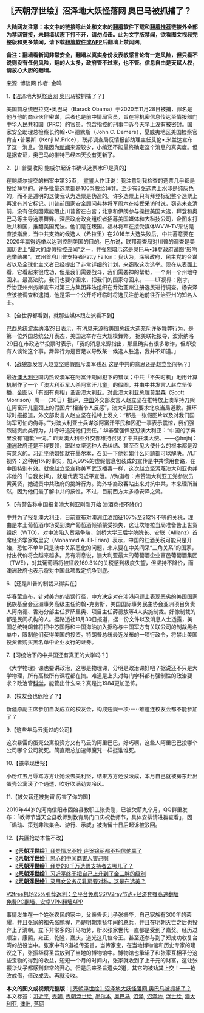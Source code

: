  <h2>〖兲朝浮世绘〗沼泽地大妖怪落网 奥巴马被抓捕了？</h2> <p class="notice"><b>大陆网友注意：本文中的链接除此处和文末的<a href="https://github.com/bannedbook/fanqiang" >翻墙</a>软件下载和<a href="https://github.com/killgcd/justmysocks/blob/master/README.md">翻墙推荐</a>链接外全部为禁网链接，未翻墙状态下打不开，请勿点击。此为文字版禁闻，欲看图文视频完整版和更多禁闻，请下载<a href="https://github.com/bannedbook/fanqiang">翻墙软件或APP</a>后翻墙上禁闻网。</p><p>备注：翻墙看新闻非常安全，翻墙以真实身份发表敏感言论有一定风险，但只看不说则没有任何风险，翻的人太多，政府管不过来，也不管。信息自由是天赋人权，请放心大胆的翻墙。</b></p>  <div class="entry"> <p>来源:&nbsp;博谈网                            作者:&nbsp;金鸣                           </p> <p>1.【<a href="https://www.bannedbook.org/bnews/tag/%E6%B2%BC%E6%B3%BD/" class="st_tag internal_tag" rel="tag" title="标签 沼泽 下的日志">沼泽</a>地大妖怪<a href="https://www.bannedbook.org/bnews/tag/%E8%90%BD%E7%BD%91/" class="st_tag internal_tag" rel="tag" title="标签 落网 下的日志">落网</a> <a href="https://www.bannedbook.org/bnews/tag/%e5%a5%a5%e5%b7%b4%e9%a9%ac/" class="st_tag internal_tag" rel="tag" title="标签 奥巴马 下的日志">奥巴马</a>被抓捕了？】</p> <p></p> <p>美国前总统巴拉克•奥巴马（Barack Obama）于2020年11月28日被捕，罪名是他与他的商业伙伴密谋，后者也是前中情局官员，旨在将机密信息传达至情报部门中华人民共和国（PRC）的官员。包含指控的刑事申诉今天早上没有被密封。国家安全助理总检察长约翰•C•德默斯（John C. Demers），夏威夷地区美国检察官肯吉•普莱斯（Kenji M.Price），联邦调查局反情报部助理主任艾伦•.米兰达宣布了这一消息。但是因为<span class='wp_keywordlink_affiliate'><a href="https://www.bannedbook.org/" title="新闻">新闻</a></span>来源较少，小编还不能最终确定这个消息的真实度。但是据查证，奥巴马的推特已经四天没有更新了。</p> <p>2.【川普要收网 鲍威尔起诉书确认选票水印是真的】</p> <p></p> <p>在鲍威尔提交的档案中第35页， <span class='wp_keywordlink'><a href="https://www.bannedbook.org/forum5/topic17.html" title="宣誓与预言" target="_blank">宣誓</a></span>人作证说：我注意到我检查的选票几乎都是投给拜登的。许多批量选票都是100%投给拜登。至少有3张选票上水印是纯灰色的，而不是透明的这使我认为选票是伪造的。许多选票上只有拜登标记整个选票上再没有其它标记。川普前国家安全顾问弗林将军周六在接受采访时说，窃选未查清前，没有任何因素能阻止川普留在白宫；北京和伊朗参与操控美国大选，拜登和奥巴马等主导选票舞弊。深层政府政变组织者招募美国媒体和大科技公司，企图来打败共和国，推翻美国宪法。他们是在叛国。福林将军在接受媒体WVW-TV采访是直接指出，当中共支持的候选人（希拉里）在2016年大选失败后，中共蓄意要在2020年赢得选举以达到控制美国的目的。巴尔说，联邦调查局对川普的调查是美国历史上“最大的虚假指控丑闻”之一，并强烈暗示这是奥巴马•拜登政府试图“影响选举结果”。宾州首府川普支持者Patty Fallon：我认为，深层政府，民主党的合谋者以及全球化主义者已经提出了非常详细的计划，来窃取这次选举。现在从表面上看，它看起来很成功，但是我们需要战斗，我们需要神的帮助，一个州一个州地夺回来。最高法院，我们也要夺回来，把我们的国家夺回来。——LT视界：刚才，乔治亚州州务卿宣布对第三方集团非法组织在乔治亚州注册选民进行调查。杨安泽应该被调查和逮捕，他是第一个公开呼吁临时将选民注册地前往乔治亚州的知名人士。</p> <p>3.【全世界都看到，就那些媒体跟左派看不到】</p> <p></p>  <p>巴西总统波索纳洛29日表示，有消息来源指美国总统大选充斥许多舞弊行为，是第一位外国总统公开表态，美国选举存在大规模舞弊。 据美联社报导，波索纳洛29日在市政选举投票时表示，「我的消息来源指出，那里确实有很多欺诈，但却没有人谈论这个事。舞弊行为是否足以导致某一候选人胜选，我并不知道。」</p> <p>4.【战狼部发言人赵立坚贴假图斥澳军残忍 这是中共的意思还是赵立坚闯祸？】</p> <p></p> <p>最近<a href="https://www.bannedbook.org/bnews/tag/%e6%be%b3%e5%a4%a7%e5%88%a9%e4%ba%9a/" class="st_tag internal_tag" rel="tag" title="标签 澳大利亚 下的日志">澳大利亚</a>国内热议澳军在阿富汗期间犯下的错误；中共「不失时机」地用计算机制作了一个「澳大利亚军人杀阿富汗儿童」的假图，并由中共发言人赵立坚传播，企图以「有图有真相」诋毁澳大利亚。对此澳大利亚总理莫里森（Scott Morrison）周一（30日）批评，<span class='wp_keywordlink_affiliate'><a href="https://www.bannedbook.org/" title="中国" target="_blank">中国</a></span>外交部发言人赵立坚在推特放上澳军持刀架在阿富汗儿童颈上的假图片“相当令人反感”，澳大利亚已要求北京当局道歉。据环球时报报道，外交部发言人赵立坚在推特上发文：“那是一张假图片以及对我们国防军可怕的侮辱。”“对澳大利亚士兵谋杀阿富汗平民和囚犯一事表示震惊，我们强烈谴责此类行为，并呼吁追究他们责任。” 华春莹强悍怒怼澳大利亚：“中国的字典里没有‘道歉’一词。” 昨天澳大利亚外交部维持召见了中共驻澳大使。——@hnjhj：<a href="https://www.bannedbook.org/bnews/tag/%e6%be%b3%e6%b4%b2/" class="st_tag internal_tag" rel="tag" title="标签 澳洲 下的日志">澳洲</a>政府还是不得要领，跟赵立坚这种人去纠结、甚至召见大使什么的根本都是没有意义的。<a href="https://www.bannedbook.org/bnews/tag/%e4%b9%a0%e8%bf%91%e5%b9%b3/" class="st_tag internal_tag" rel="tag" title="标签 习近平 下的日志">习近平</a>他姐姐就在<a href="https://www.bannedbook.org/bnews/tag/%e5%a2%a8%e5%b0%94%e6%9c%ac/" class="st_tag internal_tag" rel="tag" title="标签 墨尔本 下的日志">墨尔本</a>，召见一下他姐姐什么问题都可以解决。//LT视界：这种用1%的事实，加入99%的虚假信息包装成的宣传是中共惯用套路，在中国特别有效。就像赵立坚宣称美军武汉播毒一样，这次赵立坚污蔑澳大利亚也并非他的「自我发挥」，就是代表习近平宣泄。//殉道者：点赞澳大利亚工党参议员黄英贤，她谴责中共政府的挑衅行为。海外华裔政客站出来对抗中共，本来理所当然，因为他们最了解中共的揍性。不过，目前西方太多杨安泽之流。</p> <p>5.【有警告称中国报复澳大利亚刚刚开始 澳酒商拒不降价】</p> <p></p> <p>中共为了报复澳大利亚，日前宣布对澳洲红酒加征107%至212%不等的关税，理由是本土葡萄酒市场受到澳产葡萄酒倾销蒙受损失，这让坎培拉当局准备告上世贸组织（WTO）。对中澳陷入贸易争端，剑桥大学王后学院院长、安联（Allianz）首席经济学家埃里安（Mohamed A. El-Erian）表示，中国的红酒关税可能只是开始，恐怕不单单只是澳中关系恶化的问题，未来要在中美间采“三角关系”的国家，付出代价将会越来越多。另有消息说，澳大利亚最大的葡萄酒企业富邑葡萄酒集团（TWE），对其葡萄酒将被征收169.3%的关税感到极度失望，但坚持不降价，而澳洲政府也表示将对中国此项裁定抗争到底。</p> <p>6.【还是川普的制裁来得实在】</p> <p></p>  <p>华春莹宣布，针对美方的错误行径，中方决定对在涉港问题上表现恶劣的美国国家民族基金会亚洲事务高级主任约翰•克劳斯，美国国际事务民主协会亚洲项目负责人阿南德、香港分部主任罗萨里奥、项目主任薛德敖等4人实施制裁。好像制裁的都是民间机构的人。据路透社11月30日报道，据一份文件以及消息人士透露，美国总统特朗普将把中芯国际和中国海油加入据称与中国军方有关联公司的制裁黑名单中，限制他们获得美国的投资。特朗普总统最近发布的一项行政令，将禁止美国投资者购买黑名单中企业发行的证券。</p> <p>7.【习统治下的中共国还有真正的大学吗？】</p> <p></p> <p>《大学物理》课也要讲政治，这哪是物理课，分明是政治课好吧？据说还不只是大学物理，所有高校所有课程都在搞。难道是上头对每门学科都有强制性的政治要求？政治管<span class='wp_keywordlink'><a href="https://www.bannedbook.org/forum11/topic309.html" title="禁片：“科学”的棍子" target="_blank">科学</a></span>，能管出什么来？真是比1984更加恐怖。</p> <p>8.【校友会也危险了？】</p> <p></p> <p>新疆原副主席参加自发成立的校友会，构成违规一项⋯⋯难道连校友会都不能参加了？</p> <p>9.【这些年马云挺过的公司】</p> <p></p>  <p>这次暴雷的蛋壳公寓投资方又有马云的阿里巴巴，好巧啊，这些人阿里巴巴投哪个公司哪个公司就死。简直跟总加速师魔咒一样挺谁谁死。</p> <p>10.【铁拳现世报】</p> <p></p> <p>小粉红五月辱骂方方让她滚去美利坚，结果方方还没滚成，本月自己就被房东赶出蛋壳公寓滚了个通透，吹好吹满劲爽冷风。</p> <p>11.【被欠薪还被拘留 厉害了你的国】</p> <p></p> <p>2019年44岁的河南信阳市固始县教职工张贵刚，已被欠薪九个月，QQ群里发布：「教师节当天全县教师到教育局门口庆祝教师节，具体安排请进群查看」，因「煽动、策划非法集会、游行、示威」被拘留十日后起诉被驳回。</p> <p>12.【共匪抢劫本性不改】</p> <p></p>  <ul class='op-related-articles' title='相关阅读'> <li><a href='https://www.bannedbook.org/bnews/ssgc/20201130/1439308.html' target='_blank'>〖<b>兲朝浮世绘</b>〗拜登情况不妙 连贺锦丽都不相信他赢了</a></li> <li><a href='https://www.bannedbook.org/bnews/ssgc/20201128/1438357.html' target='_blank'>〖<b>兲朝浮世绘</b>〗黑心的中间商害人害己啊</a></li> <li><a href='https://www.bannedbook.org/bnews/ssgc/20201127/1437777.html' target='_blank'>〖<b>兲朝浮世绘</b>〗拜登的8千万选票支持者去哪儿了？</a></li> <li><a href='https://www.bannedbook.org/bnews/ssgc/20201126/1437156.html' target='_blank'>〖<b>兲朝浮世绘</b>〗习近平终于把自己上升到了金三胖的级别</a></li> <li><a href='https://www.bannedbook.org/bnews/ssgc/20201125/1436580.html' target='_blank'>〖<b>兲朝浮世绘</b>〗录用女公务员乳房要对称，这是在选美？</a></li> </ul> <p class="texttj"> <a href="https://www.bannedbook.org/forum23/topic22702.html" target="_blank">V2free机场25%引荐返利：全平台免费SS/V2ray节点+经济套餐高速翻墙</a><br/> <a href="https://github.com/bannedbook/fanqiang/wiki/%E7%A6%81%E9%97%BB%E7%BD%91%E5%AE%89%E5%8D%93%E7%BF%BB%E5%A2%99%E6%96%B0%E9%97%BBAPP" target="_blank">免费PC翻墙、安卓VPN翻墙APP</a></p><p>事情发生在一个姓张农民的家中，父亲告诉儿子张振华，自己家族有300年的荣耀，并且张家的祖先张鹏程，乃是明朝崇祯年间的总兵，并且在明朝灭亡之后也投奔上了清朝。立下非常多的汗马功劳，所以张家世代一直都是受到了嘉奖。经历过顺治，康熙，雍正，乾隆，嘉庆，道光这几位帝王。甚至还参与到了郑成功收复台湾的战役当中。张家中有9道祖传圣旨，当传家宝，在当地博物馆和历史专家的建议之下，张振华将圣旨放到了当地的博物馆中。博物馆也承诺了和张家互相平分这些宝物的得到的收益，短短一个月的时间内，张家就收到了上千元的财富，这让张振华父子都感到非常的开心。但是后来圣旨遗失2道，其它的被劝其上交！——抢改成借，借改成丢。再就没收。</p><a name='sharetosocial'></a>       <div><b>本文的图文或视频完整版</b>：<a href='https://www.bannedbook.org/bnews/ssgc/20201201/1439836.html'>〖兲朝浮世绘〗沼泽地大妖怪落网 奥巴马被抓捕了？</a></div>  </div><!--END ENTRY--> <div class="postfooter"> <div>本文标签：<a href="https://www.bannedbook.org/bnews/tag/%e4%b9%a0%e8%bf%91%e5%b9%b3/" rel="tag">习近平</a>, <a href="https://www.bannedbook.org/bnews/tag/%e5%85%b2%e6%9c%9d/" rel="tag">兲朝</a>, <a href="https://www.bannedbook.org/bnews/tag/%e5%85%b2%e6%9c%9d%e6%b5%ae%e4%b8%96%e7%bb%98/" rel="tag">兲朝浮世绘</a>, <a href="https://www.bannedbook.org/bnews/tag/%e5%a2%a8%e5%b0%94%e6%9c%ac/" rel="tag">墨尔本</a>, <a href="https://www.bannedbook.org/bnews/tag/%e5%a5%a5%e5%b7%b4%e9%a9%ac/" rel="tag">奥巴马</a>, <a href="https://www.bannedbook.org/bnews/tag/%E6%B2%BC%E6%B3%BD/" rel="tag">沼泽</a>, <a href="https://www.bannedbook.org/bnews/tag/%E6%B2%BC%E6%B3%BD%E5%9C%B0/" rel="tag">沼泽地</a>, <a href="https://www.bannedbook.org/bnews/tag/%E6%B5%AE%E4%B8%96%E7%BB%98/" rel="tag">浮世绘</a>, <a href="https://www.bannedbook.org/bnews/tag/%e6%be%b3%e5%a4%a7%e5%88%a9%e4%ba%9a/" rel="tag">澳大利亚</a>, <a href="https://www.bannedbook.org/bnews/tag/%e6%be%b3%e6%b4%b2/" rel="tag">澳洲</a>, <a href="https://www.bannedbook.org/bnews/tag/%E8%90%BD%E7%BD%91/" rel="tag">落网</a></div>  </div><!--END POSTFOOTER--> 